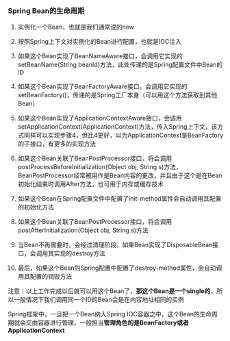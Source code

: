 ### Spring Bean的生命周期

1. 实例化一个Bean，也就是我们通常说的new

2. 按照Spring上下文对实例化的Bean进行配置，也就是IOC注入

3. 如果这个Bean实现了BeanNameAware接口，会调用它实现的setBeanName(String beanId)方法，此处传递的是Spring配置文件中Bean的ID

4. 如果这个Bean实现了BeanFactoryAware接口，会调用它实现的setBeanFactory()，传递的是Spring工厂本身（可以用这个方法获取到其他Bean）

5. 如果这个Bean实现了ApplicationContextAware接口，会调用setApplicationContext(ApplicationContext)方法，传入Spring上下文，该方式同样可以实现步骤4，但比4更好，以为ApplicationContext是BeanFactory的子接口，有更多的实现方法

6. 如果这个Bean关联了BeanPostProcessor接口，将会调用postProcessBeforeInitialization(Object obj, String s)方法，BeanPostProcessor经常被用作是Bean内容的更改，并且由于这个是在Bean初始化结束时调用After方法，也可用于内存或缓存技术

7. 如果这个Bean在Spring配置文件中配置了init-method属性会自动调用其配置的初始化方法

8. 如果这个Bean关联了BeanPostProcessor接口，将会调用postAfterInitialization(Object obj, String s)方法

9. 当Bean不再需要时，会经过清理阶段，如果Bean实现了DisposableBean接口，会调用其实现的destroy方法

10. 最后，如果这个Bean的Spring配置中配置了destroy-method属性，会自动调用其配置的销毁方法

注意：以上工作完成以后就可以用这个Bean了，**那这个Bean是一个single的**，所以一般情况下我们调用同一个ID的Bean会是在内容地址相同的实例



Spring框架中，一旦把一个Bean纳入Spring IOC容器之中，这个Bean的生命周期就会交由容器进行管理，一般担当**管理角色的是BeanFactory或者ApplicationContext**

